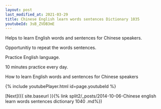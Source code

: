 ```yaml
---
layout: post
last_modified_at: 2021-03-29
title: Chinese English learn words sentences Dictionary 1035 
youtubeId: 3sB_ZVDB3mE
---
```

 
 
Helps to learn English words and sentences for Chinese speakers.

Opportunitiy to repeat the words sentences. 

Practice English language. 
 
10 minutes practice every day. 
 
How to learn English words and sentences for Chinese speakers 
 
{% include youtubePlayer.html id=page.youtubeId %}
 
 
[Next]({{ site.baseurl }}{% link  split2/_posts/2014-10-06-Chinese english learn words sentences dictionary 1040 .md%})
 
